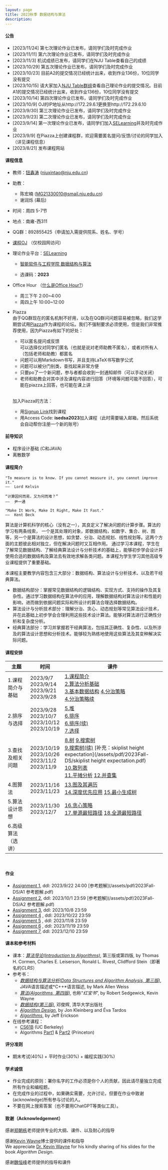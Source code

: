 ```yaml
---
layout: page
title: 2023秋季 数据结构与算法
description: 
---
```


#### 公告
- [2023/11/24] 第七次理论作业已发布，请同学们及时完成作业
- [2023/11/11] 第六次理论作业已发布，请同学们及时完成作业
- [2023/11/3] 机试成绩已发布，请同学们在NJU Table查看自己的成绩
- [2023/10/29] 第五次理论作业已发布，请同学们及时完成作业
- [2023/10/23] 目前A2的提交情况已经统计出来，收到作业136份，10位同学没有提交
- [2023/10/15] 请大家加入[NJU Table群组](https://table.nju.edu.cn/group-invite/0691abf6/)查看自己理论作业的提交情况。目前A1的提交情况已经统计出来，收到作业136份，10位同学没有提交
- [2023/10/14] 第四次理论作业已发布，请同学们及时完成作业
- [2023/10/9] OJ的IP地址从http://172.29.6.1更换至http://172.29.6.10
- [2023/9/30] 第三次理论作业已发布，请同学们及时完成作业
- [2023/9/23] 第二次理论作业已发布，请同学们及时完成作业
- [2023/9/14] 第一次理论作业已发布，请同学们加入[SELearning](https://selearning.nju.edu.cn/)并及时完成作业
- [2023/9/9] 在Piazza上创建课程群，欢迎需要匿名提问/反馈/讨论的同学加入（详见课程信息）
- [2023/8/21] 发布课程网站

#### 课程信息

- 教师：[钮鑫涛](https://niuxintao.github.io) (niuxintao@nju.edu.cn)

- 助教：
  - 陈宏楠 (MG21330010@smail.nju.edu.cn)
  - 谢润烁 (幕后)
  
- 时间：周四 5-7节

- 地点：南雍-西311

- QQ群：892855425（申请加入需提供院系、姓名、学号）

- [课程OJ](http://172.29.6.10) （仅校园网访问）

- 理论作业平台：[SELearning](https://selearning.nju.edu.cn/)

  - [智能软件与工程学院 数据结构与算法](https://selearning.nju.edu.cn/course/view.php?id=140)

  - 选课码：**2023**

- Office Hour （[什么是Office Hour?](https://lsc.cornell.edu/wp-content/uploads/2015/10/What-Are-Office-Hours.pdf)）
  - 周三下午 2:00~4:00
  - 周四上午 10:00~12:00

- Piazza<br>由于QQ群现在的匿名机制不好用，以及在QQ群问问题容易被忽略，我们这学期尝试用[Piazza](https://piazza.com/)作为课程的论坛。我们不强制要求必须使用，但是我们非常推荐使用，因为Piazza有如下的好处：
  - 可以匿名提问或反馈<br>可以选择仅对同学们匿名（也就是说对老师助教不匿名），或者对所有人（包括老师和助教）都匿名
  - 问题可以用Markdown书写，并且支持LaTeX书写数学公式
  - 问题可以被分门别类，查找起来非常方便
  - 只要po了一个新问题，参与者都会收到一封通知邮件（可以手动关闭）
  - 老师和助教会对其中涉及课程内容进行回答（环境等问题可能不回答），可能在piazza上回答，也可能在课上讲

  <br>

  加入Piazza的方法：
  - 用[Signup Link](https://piazza.com/nju.edu.cn/fall2023/90311202)找到课程
  - 用Access Code: **isedsa2023**加入课程（此时需要输入邮箱，然后系统会自动帮你注册一个新的账号）

#### 前导知识 

- 程序设计基础 (C和JAVA)
- 离散数学

#### 课程简介

```
"To measure is to know. If you cannot measure it, you cannot improve it."
——  Lord Kelvin

“计算因何而易，又为何而难？”
——  尹一通

"Make It Work, Make It Right, Make It Fast."
——  Kent Beck
```

算法是计算机科学的核心（没有之一），其良定义了解决问题的计算步骤。算法的学习有两条线索， 一个是其处理的对象，即数据结构，如数字、集合、树、图等，另一个是算法的设计思想，如贪婪、分治、动态规划、线性规划等。这两个方面的主题彼此相对独立，但在解决问题时又互相作用。 通过学习本课程，学生在了解常见数据结构、了解经典算法设计与分析技术的基础上，能够初步学会设计并使用合适的数据结构及算法去有效地求解各类问题。本课程为学生学习其他高级专业课程提供了重要基础。

本课程主要教学内容包含三大部分：数据结构、算法设计与分析技术、以及若干经典算法。

- 数据结构部分：掌握常见数据结构的逻辑结构、实现方式、支持的操作及其复杂性。通过学习数据结构在算法中的应用，理解数据结构对算法设计和性能的影响，进而做到依据问题实际和所设计的算法合理选择数据结构。
- 算法设计与分析技术部分：理解分治、贪心、动态规划等常见算法设计技术，并在此基础上初步学会合理利用这些技术设计算法。能够对算法进行正确性分析和复杂度分析。
- 经典算法部分：学习并掌握若干经典算法，包括其正确性、复杂性、以及所涉及的算法设计思想和分析技术。能够较为熟练地使用这些算法及其变种解决实际问题。


#### 课程安排

| 主题               | 时间                                                     | 课件                                                         |
| ------------------ | -------------------------------------------------------- | ------------------------------------------------------------ |
| 1.课程简介与基础   | 2023/9/7<br>2023/9/14<br />2023/9/21<br />2023/9/28      | [1.课程简介](/assets/pdf/2023Fall-DS/1.课程简介.pdf)<br>[2.算法分析基础](/assets/pdf/2023Fall-DS/2.算法分析基础.pdf)<br /> [3.基本数据结构](/assets/pdf/2023Fall-DS/3.基本数据结构.pdf)  [4.分治策略](/assets/pdf/2023Fall-DS/4.分治策略.pdf)<br /> [4.分治策略续](/assets/pdf/2023Fall-DS/4.分治策略续.pdf) |
| 2.排序与选择       | 2023/9/28<br />2023/10/7<br />2023/10/12<br />2023/10/19 | [5.堆](/assets/pdf/2023Fall-DS/5.堆.pdf)<br /> [6.排序](/assets/pdf/2023Fall-DS/6.排序.pdf)<br /> [6.排序(续)](/assets/pdf/2023Fall-DS/6.排序(续).pdf)<br /> [7.选择](/assets/pdf/2023Fall-DS/7.选择.pdf) |
| 3.查找及相关问题   | 2023/10/19<br />2023/10/26<br />2023/11/2<br />2023/11/9 | [8.树](/assets/pdf/2023Fall-DS/8.树.pdf) [9.搜索树](/assets/pdf/2023Fall-DS/9.搜索树.pdf)<br /> [9.搜索树(续)](/assets/pdf/2023Fall-DS/9.搜索树(续).pdf)  [补充：skiplist height expectation](/assets/pdf/2023Fall-DS/skiplist height expectation.pdf)<br /> [10.散列表](/assets/pdf/2023Fall-DS/10.散列表.pdf)<br /> [11.平摊分析](/assets/pdf/2023Fall-DS/11.平摊分析.pdf)  [12.并查集](/assets/pdf/2023Fall-DS/12.并查集.pdf) |
| 4.图算法           | 2023/11/16<br />2023/11/23                               | [13.图及其遍历](/assets/pdf/2023Fall-DS/13.图及其遍历.pdf)<br /> [14.深度优先应用](/assets/pdf/2023Fall-DS/14.深度优先应用.pdf)  [15.最小生成树](/assets/pdf/2023Fall-DS/15.最小生成树.pdf) |
| 5.算法设计思想     | 2023/11/30<br />2023/12/7                                | [16.贪心策略](/assets/pdf/2023Fall-DS/16.贪心策略.pdf)<br /> [17.单源最短路径](/assets/pdf/2023Fall-DS/17.单源最短路径.pdf) [18.全源最短路径](/assets/pdf/2023Fall-DS/18.全源最短路径.pdf) |
| 6.高级算法（选讲） |                                                          |                                                              |

<br>

#### 作业

- [Assignment 1](/assets/pdf/2023Fall-DS/A1.pdf), ddl: 2023/9/22 24:00  [参考题解](/assets/pdf/2023Fall-DS/A1 参考题解.pdf) 
- [Assignment 2](/assets/pdf/2023Fall-DS/A2.pdf), ddl: 2023/10/1 23:59  [参考题解](/assets/pdf/2023Fall-DS/A2 参考题解.pdf) 
- [Assignment 3](/assets/pdf/2023Fall-DS/A3.pdf), ddl: 2023/10/8 23:59
- [Assignment 4](/assets/pdf/2023Fall-DS/A4.pdf) , ddl: 2023/10/22 23:59
- [Assignment 5](/assets/pdf/2023Fall-DS/A5.pdf) , ddl: 2023/11/8 23:59
- [Assignment 6](/assets/pdf/2023Fall-DS/A6.pdf) , ddl: 2023/11/19 23:59
- [Assignment 7](/assets/pdf/2023Fall-DS/A7.pdf), ddl: 2023/12/10 23:59

#### 课本和参考材料

- 课本：*[算法导论(Introduction to Algorithms)](http://mitpress.mit.edu/9780262046305/introduction-to-algorithms/)*, 第三版或第四版, by Thomas H. Cormen, Charles E. Leiserson, Ronald L. Rivest, Clidfford Stein（即著名的*CLRS*）
- 参考书：
  - *[数据结构与算法分析(Data Structures and Algorithm Analysis, 第三版)](http://users.cs.fiu.edu/~weiss/#dsaac++3)*, *JAVA*语言描述或*C++*语言描述, by Mark Allen Weiss
  - *[算法(Algorithms, 第四版)](https://algs4.cs.princeton.edu/home/)*, 也称“*红宝书*”, by Robert Sedgewick, Kevin Wayne
  - *[数据结构(第三版)](https://dsa.cs.tsinghua.edu.cn/~deng/ds/dsacpp/)*, 邓俊辉, 清华大学出版社
  - *[Algorithm Design](https://www.cs.princeton.edu/~wayne/kleinberg-tardos/)*, by Jon Kleinberg and Éva Tardos
  - *[Algorithms](https://jeffe.cs.illinois.edu/teaching/algorithms/)*, by Jeff Erickson
- 在线参考课程：
  - [CS61B](https://datastructur.es) (UC Berkeley)
  - Algorithms [Part1](https://www.coursera.org/learn/algorithms-part1) & [Part2](https://www.coursera.org/learn/algorithms-part2) (Princeton)

#### 评分准则

- 期末考试(40%) + 平时作业(30%) + 编程实践(30%)

#### 学术诚信

- 作业完成的原则：署你名字的工作必须是你个人的贡献，因此请尽量独立完成所有作业和编程题。
- 在完成作业的过程中，如果确实需要，允许讨论，但要在作业中致谢(acknowledge)所有参与讨论的人。
- 不要在网上搜索答案（也不要用ChatGPT等类似工具）。

#### 致谢（Acknowledgement）

感谢[郑朝栋](https://chaodong.me)老师提供专业的大纲、课件、以及耐心的指导

感谢[Kevin Wayne](https://www.cs.princeton.edu/~wayne/contact/)博士提供的课件和指导<br>
We appreciate [Dr. Kevin Wayne](https://www.cs.princeton.edu/~wayne/contact/) for his kindly sharing of his slides for the book *Algorithm Design*.

感谢[魏恒峰](https://hengxin.github.io)老师提供的指导和课件